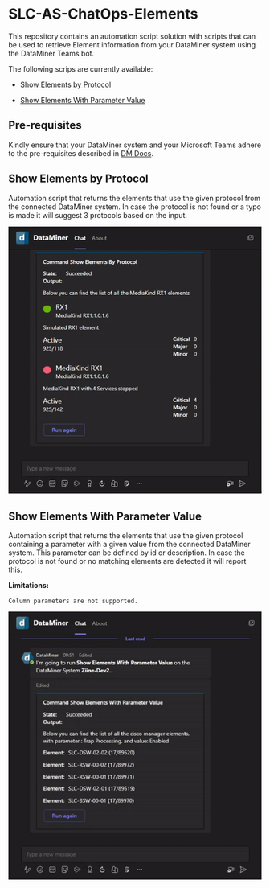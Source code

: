 # SLC-AS-ChatOps-Elements

This repository contains an automation script solution with scripts that can be used to retrieve Element information from your DataMiner system using the DataMiner Teams bot.

The following scrips are currently available:

- [Show Elements by Protocol](#Show-Elements-by-Protocol)

- [Show Elements With Parameter Value](#Show-Elements-With-Parameter-Value)

## Pre-requisites

Kindly ensure that your DataMiner system and your Microsoft Teams adhere to the pre-requisites described in [DM Docs](https://docs.dataminer.services/user-guide/Cloud_Platform/TeamsBot/Microsoft_Teams_Chat_Integration.html#server-side-prerequisites).

## Show Elements by Protocol

Automation script that returns the elements that use the given protocol from the connected DataMiner system. In case the protocol is not found or a typo is made it will suggest 3 protocols based on the input.

![Show element by Protocol example](/Documentation/ShowElementsByProtocol.gif)

## Show Elements With Parameter Value

Automation script that returns the elements that use the given protocol containing a parameter with a given value from the connected DataMiner system. This parameter can be defined by id or description. In case the protocol is not found or no matching elements are detected it will report this.

**Limitations:**

    Column parameters are not supported.

![Show Element with Parameter Value example](/Documentation/ShowElementwithParameterValue.gif)
